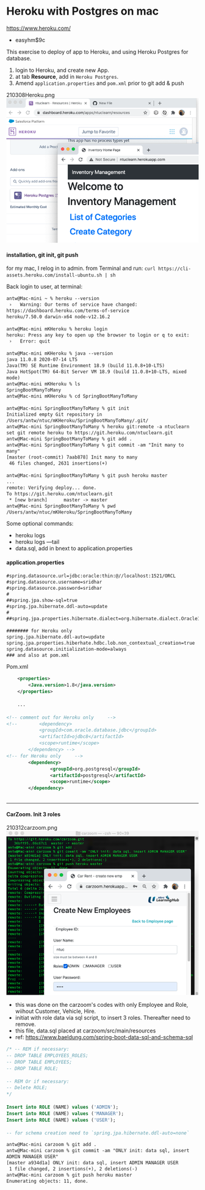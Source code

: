Heroku with Postgres on mac
===
https://www.heroku.com/
- easyhm$9c

This exercise to deploy of app to Heroku, and using Heroku Postgres for database.


1. login to Heroku, and create new App.
2. at tab **Resource**, add in `Heroku Postgres`.
3. Amend `application.properties` and `pom.xml` prior to git add & push

210308Heroku.png<img src="210308Heroku.png">

#### installation, git init, git push
for my mac, I relog in to admin. from Terminal and run:
`curl https://cli-assets.heroku.com/install-ubuntu.sh | sh`

Back login to user, at terminal:
``` console
antw@Mac-mini ~ % heroku --version
 ›   Warning: Our terms of service have changed: https://dashboard.heroku.com/terms-of-service
heroku/7.50.0 darwin-x64 node-v12.16.2

antw@Mac-mini mKHeroku % heroku login
heroku: Press any key to open up the browser to login or q to exit: 
 ›   Error: quit

antw@Mac-mini mKHeroku % java --version
java 11.0.8 2020-07-14 LTS
Java(TM) SE Runtime Environment 18.9 (build 11.0.8+10-LTS)
Java HotSpot(TM) 64-Bit Server VM 18.9 (build 11.0.8+10-LTS, mixed mode)
antw@Mac-mini mKHeroku % ls
SpringBootManyToMany
antw@Mac-mini mKHeroku % cd SpringBootManyToMany

antw@Mac-mini SpringBootManyToMany % git init
Initialized empty Git repository in /Users/antw/ntuc/mKHeroku/SpringBootManyToMany/.git/
antw@Mac-mini SpringBootManyToMany % heroku git:remote -a ntuclearn
set git remote heroku to https://git.heroku.com/ntuclearn.git
antw@Mac-mini SpringBootManyToMany % git add .
antw@Mac-mini SpringBootManyToMany % git commit -am "Init many to many" 
[master (root-commit) 7aab878] Init many to many
 46 files changed, 2631 insertions(+)

antw@Mac-mini SpringBootManyToMany % git push heroku master
...
remote: Verifying deploy... done.
To https://git.heroku.com/ntuclearn.git
 * [new branch]      master -> master
antw@Mac-mini SpringBootManyToMany % pwd
/Users/antw/ntuc/mKHeroku/SpringBootManyToMany

```
Some optional commands:
- heroku logs
- heroku logs —tail
- data.sql, add in bnext to application.properties


#### application.properties
``` properties
#spring.datasource.url=jdbc:oracle:thin:@//localhost:1521/ORCL
#spring.datasource.username=sridhar
#spring.datasource.password=sridhar
#
##spring.jpa.show-sql=true
#spring.jpa.hibernate.ddl-auto=update
#
##spring.jpa.properties.hibernate.dialect=org.hibernate.dialect.Oracle10gDialectls

######## for Heroku only
spring.jpa.hibernate.ddl-auto=update
spring.jpa.properties.hiberhate.hdbc.lob.non_contextual_creation=true
spring.datasource.initialization-mode=always
### and also at pom.xml

```
Pom.xml
``` xml
	<properties>
		<Java.version>1.8</java.version>
	</properties>

	...

<!-- comment out for Heroku only	 -->	
<!-- 		<dependency>
			<groupId>com.oracle.database.jdbc</groupId>
			<artifactId>ojdbc8</artifactId>
			<scope>runtime</scope>
		</dependency> -->
<!-- for Heroku only	 -->	
		<dependency>
			    <groupId>org.postgresql</groupId>
			    <artifactId>postgresql</artifactId>
			    <scope>runtime</scope>
		</dependency>
		
```
---
#### CarZoom. Init 3 roles

210312carzoom.png <img src="210312carzoom.png">
	
- this was done on the carzoom's codes with only Employee and Role, wiihout Customer, Vehicle, Hire.
- initiat with role data via sql script, to insert 3 roles. Thereafter need to remove.
- this file, data.sql placed at carzoom/src/main/resources
- ref: https://www.baeldung.com/spring-boot-data-sql-and-schema-sql
``` sql
/* -- REM if necessary:
-- DROP TABLE EMPLOYEES_ROLES;
-- DROP TABLE EMPLOYEES;
-- DROP TABLE ROLE;

-- REM Or if necessary:
-- Delete ROLE;
*/

Insert into ROLE (NAME) values ('ADMIN');
Insert into ROLE (NAME) values ('MANAGER');
Insert into ROLE (NAME) values ('USER');

-- for schema creation need to `spring.jpa.hibernate.ddl-auto=none`
```
``` console
antw@Mac-mini carzoom % git add .              
antw@Mac-mini carzoom % git commit -am "ONLY init: data sql, insert ADMIN MANAGER USER"
[master a934d1a] ONLY init: data sql, insert ADMIN MANAGER USER
 1 file changed, 2 insertions(+), 2 deletions(-)
antw@Mac-mini carzoom % git push heroku master                                         
Enumerating objects: 11, done.

```

